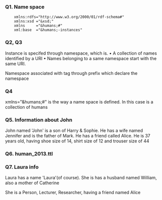 ### Q1. Name space
``` xmlns:rdf ="http://www.w3.org/1999/02/22-rdf-syntax-ns#"
    xmlns:rdfs="http://www.w3.org/2000/01/rdf-schema#"
    xmlns:xsd ="&xsd;"
    xmlns     ="&humans;#"
    xml:base  ="&humans;-instances"
```

### Q2, Q3
Instance is specifed through namespace, which is.
• A collection of names identified by a URI
• Names belonging to a same namespace start with the same URI.

Namespace associated with tag through prefix which declare the namespace

### Q4
xmlns="&humans;#" is the way a name space is defined. In this case is a collection of humans

### Q5. Information about John
John named 'John' is a son of Harry & Sophie. He has a wife named Jennifer and is the father of Mark. He has a friend called Alice. He is 37 years old, having shoe size of 14, shirt size of 12 and trouser size of 44

### Q6. human_2013.ttl

### Q7. Laura info
Laura has a name 'Laura'(of course). She is has a husband named William, also a mother of Catherine

She is a Person, Lecturer, Researcher, having a friend named Alice
